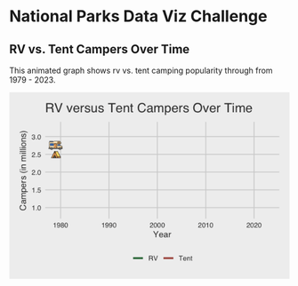 # National Parks Data Viz Challenge

## RV vs. Tent Campers Over Time
This animated graph shows rv vs. tent camping popularity through from 1979 - 2023.

![image](https://github.com/izsuu/nationalparks/blob/main/RV%20versus%20Tent.gif)


